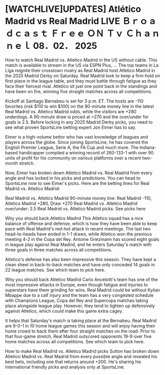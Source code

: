 # [WATCHLIVE]UPDATES] Atlético Madrid vs Real Madrid LIVE Ｂｒｏａｄｃａｓｔ Ｆｒｅｅ ＯＮ Ｔｖ Ｃｈａｎｎｅｌ 08．02． 2025

How to watch Real Madrid vs. Atletico Madrid in the US without cable. This match is available to stream in the US via ESPN Plus, ... The top teams in La Liga reignite their crosstown rivalry as Real Madrid host Atletico Madrid in the 2025 Madrid Derby on Saturday. Real Madrid look to keep a firm hold on first place in the league table, and they must battle through fatigue as they face their fiercest rival. Atletico sit just one point back in the standings and have been on fire, winning five straight matches across all competitions.

Kickoff at Santiago Bernabeu is set for 3 p.m. ET. The hosts are -110 favorites (risk $110 to win $100) on the 90-minute money line in the latest Real Madrid vs. Atletico Madrid odds, while the visitors are +280 underdogs. A 90-minute draw is priced at +270 and the over/under for goals is 2.5. Before locking in any 2025 Madrid Derby picks, you need to see what proven SportsLine betting expert Jon Eimer has to say.

Eimer is a high-volume bettor who has vast knowledge of leagues and players across the globe. Since joining SportsLine, he has covered the English Premier League, Serie A, the FA Cup and much more. The Indiana-based handicapper compiled a winning record of 260-133-1 with over 90 units of profit for his community on various platforms over a recent two-month stretch.  

Now, Eimer has broken down Atletico Madrid vs. Real Madrid from every angle and has locked in his picks and predictions. You can head to SportsLine now to see Eimer's picks. Here are the betting lines for Real Madrid vs. Atletico Madrid:

Real Madrid vs. Atletico Madrid 90-minute money line: Real Madrid -110, Atletico Madrid +280, Draw +270
Real Madrid vs. Atletico Madrid over/under: 2.5
Real Madrid vs. Atletico Madrid picks: See picks here

Why you should back Atletico Madrid
This Atletico squad has a nice balance of offense and defense, which is how they have been able to keep pace with Real Madrid's red-hot attack in recent meetings. The last two head-to-heads have ended in 1-1 draws, while Atletico won the previous meeting 4-2 in the Copa del Rey. Antoine Griezmann has scored eight goals in league play against Real Madrid, and he enters Saturday's match with three goals in three matches across all competitions.

Atletico's defense has also been impressive this season. They have kept a clean sheet in back-to-back matches and have only conceded 14 goals in 22 league matches. See which team to pick here.

Why you should back Atletico Madrid
Carlo Ancelotti's team has one of the most impressive attacks in Europe, even though fatigue and injuries to superstars have them grinding for wins. Real Madrid could be without Kylian Mbappe due to a calf injury and the team has a very congested schedule with Champions League, Copa del Rey and Supercopa matches taking place alongside league play. However, they tend to tighten up defensively against Atletico, which could make this game extra cagey.

It helps that Saturday's match is taking place at the Bernabeu. Real Madrid are 9-0-1 in 10 home league games this season and will enjoy having their home crowd to back them after four straight matches on the road. Prior to that four-game stretch, Real Madrid outscored opponents 19-9 over five home matches across all competitions. See which team to pick here.

How to make Real Madrid vs. Atletico Madrid picks
Sutton has broken down Atletico Madrid vs. Real Madrid from every possible angle and revealed his best bets, including one that returns around +200. He's sharing his international friendly picks and analysis only at SportsLine.
